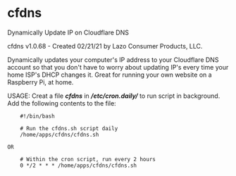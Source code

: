 # cfdns
Dynamically Update IP on Cloudflare DNS

cfdns v1.0.68 - Created 02/21/21
by Lazo Consumer Products, LLC.

Dynamically updates your computer's IP address to your Cloudflare DNS account so that you don't have to worry about updating IP's every time your home ISP's DHCP changes it. Great for running your own website on a Raspberry Pi, at home.

  USAGE:
    Creat a file _**cfdns**_ in _**/etc/cron.daily/**_ to run script in background.
    Add the following contents to the file: 

        #!/bin/bash

        # Run the cfdns.sh script daily
        /home/apps/cfdns/cfdns.sh

    OR

        # Within the cron script, run every 2 hours
        0 */2 * * * /home/apps/cfdns/cfdns.sh
